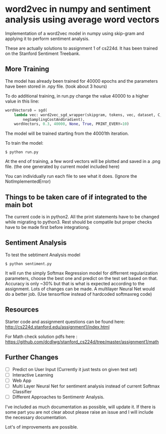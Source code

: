 # word2vec in numpy and sentiment analysis using average word vectors

Implementation of a word2vec model in numpy using skip-gram and applying it to perform sentiment analysis.

These are actually solutions to assignment 1 of cs224d. It has been trained on the Stanford Sentiment Treebank. 

## More Training
The model has already been trained for 40000 epochs and the parameters have been stored in .npy file. (took about 3 hours)

To do additional training, in run.py change the value 40000 to a higher value in this line:
```python
wordVectors0 = sgd(
    lambda vec: word2vec_sgd_wrapper(skipgram, tokens, vec, dataset, C, 
    	negSamplingCostAndGradient), 
    wordVectors, 0.3, 40000, None, True, PRINT_EVERY=10)
   ```
 The model will be trained starting from the 40001th iteration.
 
 
 To train the model:
 ```
 $ python run.py
 ```
 At the end of training, a few word vectors will be plotted and saved in a .png file. (the one generated by current model included here)
 
  You can individually run each file to see what it does. (Ignore the NotImplementedError)
 
## Things to be taken care of if integrated to the main bot
 
 The current code is in python2. All the print statements have to be changed while migrating to python3. Rest should be compatile but proper checks have to be made first before integrationg.
 
## Sentiment Analysis
To test the sebtiment Analysis model
```
$ python sentiment.py
```
It will run the simply Softmax Regression model for differrent regularization parameters, choose the best one and predict on the test set based on that. Accuracy is only ~30% but that is what is expected according to the assignment.
Lots of changes can be made.
A multilayer Neural Net would do a better job. (Use tensorflow instead of hardcoded softmaxreg code)

## Resources
Starter code and assignment questions can be found here: http://cs224d.stanford.edu/assignment1/index.html

For Math check solution pdfs here : https://github.com/dcdlwg/stanford_cs224d/tree/master/assignment1/math

## Further Changes
 - [ ] Predict on User Input (Currently it just tests on given test set)
 - [ ] Interactive Learning
 - [ ] Web App
 - [ ] Multi Layer Neural Net for sentiment analysis instead of current Softmax Classifier
 - [ ] Different Approaches to Sentimentr Analysis.

I've included as much documentation as possible, will update it. If there is some part you are not clear about please raise an issue and I will include the necessary documentation.

Lot's of improvements are possible. 
